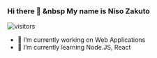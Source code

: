 ### Hi there 👋  &nbsp My name is Niso Zakuto


![visitors](https://visitor-badge.laobi.icu/badge?page_id=nisozakuto)


- 🔭 I’m currently working on Web Applications
- 🌱 I’m currently learning Node.JS, React

<!--
**nisozakuto/nisozakuto** is a ✨ _special_ ✨ repository because its `README.md` (this file) appears on your GitHub profile.

Here are some ideas to get you started:

- 🔭 I’m currently working on ...
- 🌱 I’m currently learning ...
- 👯 I’m looking to collaborate on ...
- 🤔 I’m looking for help with ...
- 💬 Ask me about ...
- 📫 How to reach me: ...
- 😄 Pronouns: ...
- ⚡ Fun fact: ...
-->
